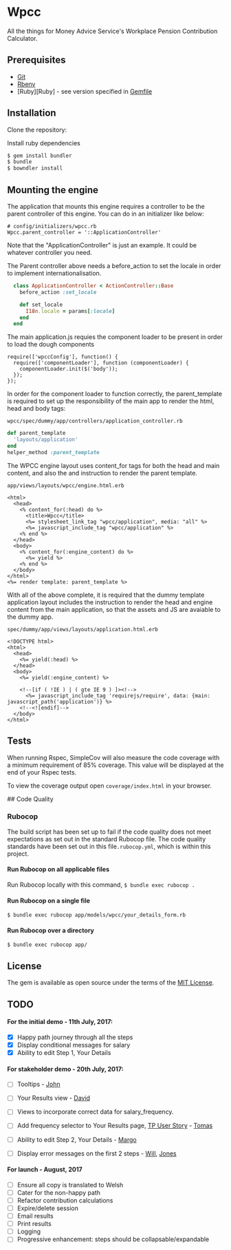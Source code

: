 # Wpcc

All the things for Money Advice Service's Workplace Pension Contribution Calculator.

## Prerequisites

* [Git](http://git-scm.com)
* [Rbenv](https://github.com/rbenv/rbenv)
* [Ruby][Ruby] - see version specified in [Gemfile](Gemfile)

## Installation

Clone the repository:

Install ruby dependencies
```sh
$ gem install bundler
$ bundle
$ bowndler install
```

## Mounting the engine

The application that mounts this engine requires a controller to be the parent
controller of this engine. You can do in an initializer like below:

```
# config/initializers/wpcc.rb
Wpcc.parent_controller = '::ApplicationController'
```

Note that the "ApplicationController" is just an example. It could be whatever
controller you need.

The Parent controller above needs a before_action to set the locale in order to
implement internationalisation.

```ruby
  class ApplicationController < ActionController::Base
    before_action :set_locale

    def set_locale
      I18n.locale = params[:locale]
    end
  end
```

The main application.js requies the component loader to be present in order to
load the dough components

```
require(['wpccConfig'], function() {
  require(['componentLoader'], function (componentLoader) {
    componentLoader.init($('body'));
  });
});
```

In order for the component loader to function correctly, the parent_template
is required to set up the responsibility of the main app to render the html,
head and body tags:

``wpcc/spec/dummy/app/controllers/application_controller.rb``
```ruby
def parent_template
  'layouts/application'
end
helper_method :parent_template
```

The WPCC engine layout uses content_for tags for both the head
and main content, and also the and instruction to render the parent template.

``app/views/layouts/wpcc/engine.html.erb``

```
<html>
  <head>
    <% content_for(:head) do %>
      <title>Wpcc</title>
      <%= stylesheet_link_tag "wpcc/application", media: "all" %>
      <%= javascript_include_tag "wpcc/application" %>
    <% end %>
  </head>
  <body>
    <% content_for(:engine_content) do %>
      <%= yield %>
    <% end %>
  </body>
</html>
<%= render template: parent_template %>
```

With all of the above complete, it is required that the dummy template application
layout includes the instruction to render the head and engine content from the
main application, so that the assets and JS are avaiable to the dummy app.

``
spec/dummy/app/views/layouts/application.html.erb
``
```
<!DOCTYPE html>
<html>
  <head>
    <%= yield(:head) %>
  </head>
  <body>
    <%= yield(:engine_content) %>

    <!--[if ( !IE ) | ( gte IE 9 ) ]><!-->
      <%= javascript_include_tag 'requirejs/require', data: {main: javascript_path('application')} %>
    <!--<![endif]-->
  </body>
</html>
```

## Tests
When running Rspec, SimpleCov will also measure the code coverage with a minimum requirement of 85% coverage.
This value will be displayed at the end of your Rspec tests.

To view the coverage output open `coverage/index.html` in your browser.

## Code Quality
### Rubocop
The build script has been set up to fail if the code quality does not meet expectations as set out in the standard Rubocop file. The code quality standards have been set out in this file`.rubocop.yml`, which is within this project.

#### Run Rubocop on all applicable files
Run Rubocop locally with this command, `$ bundle exec rubocop .`

#### Run Rubocop on a single file
`$ bundle exec rubocop app/models/wpcc/your_details_form.rb`

#### Run Rubocop over a directory
`$ bundle exec rubocop app/`

## License

The gem is available as open source under the terms of the [MIT License](http://opensource.org/licenses/MIT).

## TODO

#### For the initial demo - 11th July, 2017:

- [x] Happy path journey through all the steps
- [x] Display conditional messages for salary 
- [x] Ability to edit Step 1, Your Details

#### For stakeholder demo - 20th July, 2017:

- [ ] Tooltips - [John](https://maswiki.valiantyscloud.net/display/~john.player)
- [ ] Your Results view - [David](https://maswiki.valiantyscloud.net/display/~dtrussler)
- [ ] Views to incorporate correct data for salary_frequency.
- [ ] Add frequency selector to Your Results page, [TP User Story](https://moneyadviceservice.tpondemand.com/RestUI/Board.aspx?acid=74E24C42BB81286E55C11FA8BF7FAAF3#page=board/5624876525867731357&appConfig=eyJhY2lkIjoiREI4ODcwRjkxMDNDRTM2NTlBMzhDNTRBRTVBNUU1N0UifQ==&boardPopup=userstory/8406/silent) - [Tomas](https://maswiki.valiantyscloud.net/display/~tdestefi)
- [ ] Ability to edit Step 2, Your Details - [Margo](https://maswiki.valiantyscloud.net/display/~margo.urey)
- [ ] Display error messages on the first 2 steps - [Will](https://maswiki.valiantyscloud.net/display/~will.hall), [Jones](https://maswiki.valiantyscloud.net/display/~jones.agyemang)


#### For launch - August, 2017

- [ ] Ensure all copy is translated to Welsh
- [ ] Cater for the non-happy path
- [ ] Refactor contribution calculations
- [ ] Expire/delete session
- [ ] Email results
- [ ] Print results
- [ ] Logging
- [ ] Progressive enhancement: steps should be collapsable/expandable
